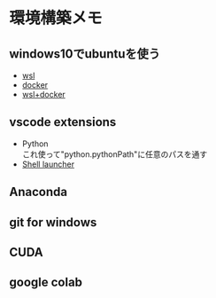 # 環境構築メモ
## windows10でubuntuを使う
- [wsl](https://qiita.com/Brutus/items/f26af71d3cc6f50d1640)  
- [docker](https://qiita.com/YukiMiyatake/items/73c7d6c4f2c9739ebe60)  
- [wsl+docker](https://qiita.com/tettsu__/items/85c96850d187e4386c24)  

## vscode extensions  
- Python  
これ使って"python.pythonPath"に任意のパスを通す  
- [Shell launcher](https://stackoverflow.com/questions/43427631/how-to-add-multiple-terminal-in-vs-code)  

## Anaconda  

## git for windows

## CUDA

## google colab
